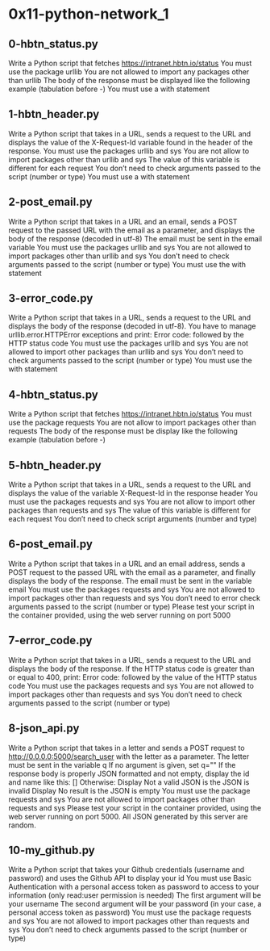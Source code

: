# 0x11-python-network_1
## 0-hbtn_status.py
Write a Python script that fetches https://intranet.hbtn.io/status
You must use the package urllib
You are not allowed to import any packages other than urllib
The body of the response must be displayed like the following example (tabulation before -)
You must use a with statement
## 1-hbtn_header.py
Write a Python script that takes in a URL, sends a request to the URL and displays the value of the X-Request-Id variable found in the header of the response.
You must use the packages urllib and sys
You are not allow to import packages other than urllib and sys
The value of this variable is different for each request
You don’t need to check arguments passed to the script (number or type)
You must use a with statement
## 2-post_email.py
Write a Python script that takes in a URL and an email, sends a POST request to the passed URL with the email as a parameter, and displays the body of the response (decoded in utf-8)
The email must be sent in the email variable
You must use the packages urllib and sys
You are not allowed to import packages other than urllib and sys
You don’t need to check arguments passed to the script (number or type)
You must use the with statement
## 3-error_code.py
Write a Python script that takes in a URL, sends a request to the URL and displays the body of the response (decoded in utf-8).
You have to manage urllib.error.HTTPError exceptions and print: Error code: followed by the HTTP status code
You must use the packages urllib and sys
You are not allowed to import other packages than urllib and sys
You don’t need to check arguments passed to the script (number or type)
You must use the with statement
## 4-hbtn_status.py
Write a Python script that fetches https://intranet.hbtn.io/status
You must use the package requests
You are not allow to import packages other than requests
The body of the response must be display like the following example (tabulation before -)
## 5-hbtn_header.py
Write a Python script that takes in a URL, sends a request to the URL and displays the value of the variable X-Request-Id in the response header
You must use the packages requests and sys
You are not allow to import other packages than requests and sys
The value of this variable is different for each request
You don’t need to check script arguments (number and type)
## 6-post_email.py
Write a Python script that takes in a URL and an email address, sends a POST request to the passed URL with the email as a parameter, and finally displays the body of the response.
The email must be sent in the variable email
You must use the packages requests and sys
You are not allowed to import packages other than requests and sys
You don’t need to error check arguments passed to the script (number or type)
Please test your script in the container provided, using the web server running on port 5000
## 7-error_code.py
Write a Python script that takes in a URL, sends a request to the URL and displays the body of the response.
If the HTTP status code is greater than or equal to 400, print: Error code: followed by the value of the HTTP status code
You must use the packages requests and sys
You are not allowed to import packages other than requests and sys
You don’t need to check arguments passed to the script (number or type)
## 8-json_api.py
Write a Python script that takes in a letter and sends a POST request to http://0.0.0.0:5000/search_user with the letter as a parameter.
The letter must be sent in the variable q
If no argument is given, set q=""
If the response body is properly JSON formatted and not empty, display the id and name like this: [<id>] <name>
Otherwise:
    Display Not a valid JSON is the JSON is invalid
    Display No result is the JSON is empty
You must use the package requests and sys
You are not allowed to import packages other than requests and sys
Please test your script in the container provided, using the web server running on port 5000. All JSON generated by this server are random.
## 10-my_github.py
Write a Python script that takes your Github credentials (username and password) and uses the Github API to display your id
You must use Basic Authentication with a personal access token as password to access to your information (only read:user permission is needed)
The first argument will be your username
The second argument will be your password (in your case, a personal access token as password)
You must use the package requests and sys
You are not allowed to import packages other than requests and sys
You don’t need to check arguments passed to the script (number or type)
